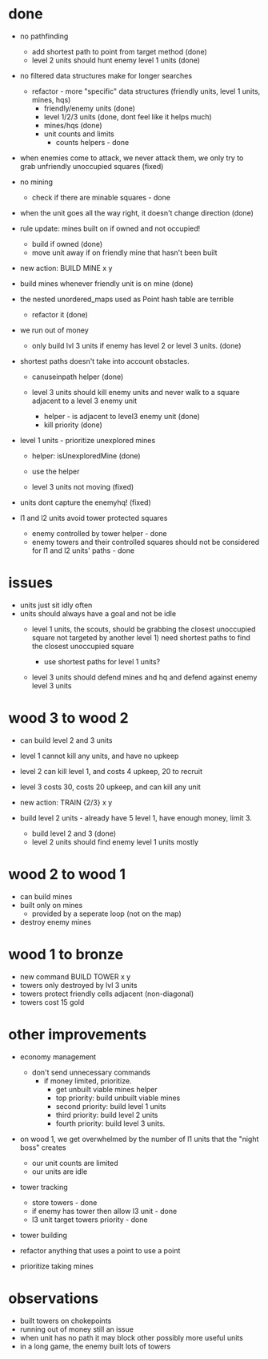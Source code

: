 # done
- no pathfinding
  - add shortest path to point from target method (done)
  - level 2 units should hunt enemy level 1 units (done)
- no filtered data structures make for longer searches
  - refactor - more "specific" data structures (friendly units, level 1 units, mines, hqs)
    - friendly/enemy units  (done)
    - level 1/2/3 units (done, dont feel like it helps much)
    - mines/hqs (done)
    - unit counts and limits
      - counts helpers - done

- when enemies come to attack, we never attack them, we only try to grab unfriendly unoccupied squares (fixed)

- no mining
  - check if there are minable squares - done


- when the unit goes all the way right, it doesn't change direction (done)

 - rule update: mines built on if owned and not occupied!
    - build if owned (done)
    - move unit away if on friendly mine that hasn't been built

- new action: BUILD MINE x y
- build mines whenever friendly unit is on mine (done)

- the nested unordered_maps used as Point hash table are terrible
  - refactor it (done)

- we run out of money
  - only build lvl 3 units if enemy has level 2 or level 3 units. (done)


- shortest paths doesn't take into account obstacles.
  - canuseinpath helper (done)

  - level 3 units should kill enemy units and never walk to a square adjacent to a level 3 enemy unit
    - helper - is adjacent to level3 enemy unit (done)
    - kill priority (done)

- level 1 units - prioritize unexplored mines
  - helper: isUnexploredMine (done)
  - use the helper

  - level 3 units not moving (fixed)
- units dont capture the enemyhq! (fixed)

- l1 and l2 units avoid tower protected squares
    - enemy controlled by tower helper - done
  - enemy towers and their controlled squares should not be considered for l1 and l2 units' paths - done
# issues

- units just sit idly often
- units should always have a goal and not be idle
  - level 1 units, the scouts, should be grabbing the closest unoccupied square not targeted by another level 1)  need shortest paths to find the closest unoccupied square
    - use shortest paths for level 1 units?

  - level 3 units should defend mines and hq and defend against enemy level 3 units



# wood 3 to wood 2

- can build level 2 and 3 units
- level 1 cannot kill any units, and have no upkeep
- level 2 can kill level 1, and costs 4 upkeep, 20 to recruit
- level 3 costs 30, costs 20 upkeep, and can kill any unit
- new action: TRAIN {2/3} x y

- build level 2 units - already have 5 level 1, have enough money, limit 3.
  - build level 2 and 3 (done)
  - level 2 units should find enemy level 1 units mostly


# wood 2 to wood 1

- can build mines
- built only on mines
  - provided by a seperate loop (not on the map)
- destroy enemy mines

# wood 1 to bronze

- new command BUILD TOWER x y
- towers only destroyed by lvl 3 units
- towers protect friendly cells adjacent (non-diagonal)
- towers cost 15 gold

# other improvements

- economy management
  - don't send unnecessary commands
    - if money limited, prioritize.
      - get unbuilt viable mines helper
      - top priority: build unbuilt viable mines
      - second priority: build level 1 units
      - third priority: build level 2 units
      - fourth priority: build level 3 units.


- on wood 1, we get overwhelmed by the number of l1 units that the "night boss" creates
  - our unit counts are limited
  - our units are idle

- tower tracking
  - store towers - done
  - if enemy has tower then allow l3 unit - done
  - l3 unit target towers priority - done


- tower building

- refactor anything that uses a point to use a point

- prioritize taking mines


# observations

- built towers on chokepoints
- running out of money still an issue
- when unit has no path it may block other possibly more useful units
- in a long game, the enemy built lots of towers